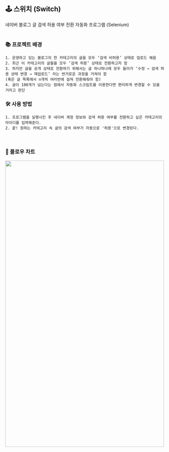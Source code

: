 ## 🕹 스위치 (Switch)  
네이버 블로그 글 검색 허용 여부 전환 자동화 프로그램 (Selenium)  
</br>  
### 📚 프로젝트 배경   
```
1. 운영하고 있는 블로그의 한 카테고리의 글을 모두 ‘검색 비허용’ 상태로 업로드 해옴
2. 최근 이 카테고리의 글들을 모두 ‘검색 허용’ 상태로 전환하고자 함
3. 하지만 글을 공개 상태로 전환하기 위해서는 글 하나하나에 모두 들어가 ‘수정 → 검색 허용 상태 변경 → 재업로드’ 라는 번거로운 과정을 거쳐야 함
(혹은 글 목록에서 n개씩 여러번에 걸쳐 전환해줘야 함)
4. 글이 100개가 넘는다는 점에서 자동화 스크립트를 이용한다면 편리하게 변경할 수 있을 거라고 판단
```
### 🛠 사용 방법   
```
1. 프로그램을 실행시킨 후 네이버 계정 정보와 검색 허용 여부를 전환하고 싶은 카테고리의 아이디를 입력해준다.
2. 끝! 원하는 카테고리 속 글의 검색 여부가 자동으로 '허용'으로 변경된다.
```   
</br>   

### 🌊 플로우 차트   
<img src="https://github.com/choHarmony/switch-search-permission/assets/74913340/1b1cfb1c-9265-4299-b084-60c43a1220d2" width="500" height="900">
